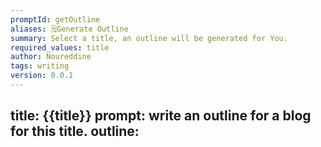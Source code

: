 ```yaml
---
promptId: getOutline
aliases: 🗒️Generate Outline
summary: Select a title, an outline will be generated for You.
required_values: title
author: Noureddine
tags: writing
version: 0.0.1
---
```

title:
{{title}}
prompt:
write an outline for a blog for this title.
outline:
-